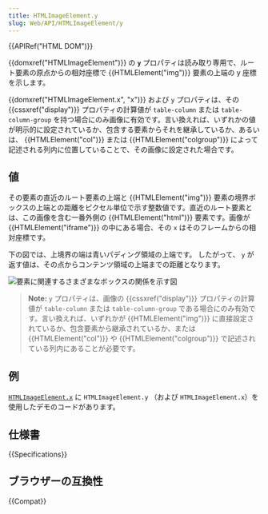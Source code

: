 ```yaml
---
title: HTMLImageElement.y
slug: Web/API/HTMLImageElement/y
---
```


{{APIRef("HTML DOM")}}

{{domxref("HTMLImageElement")}} の **`y`** プロパティは読み取り専用で、ルート要素の原点からの相対座標で {{HTMLElement("img")}} 要素の上端の y 座標を示します。

{{domxref("HTMLImageElement.x", "x")}} および `y` プロパティは、その {{cssxref("display")}} プロパティの計算値が `table-column` または `table-column-group` を持つ場合にのみ画像に有効です。言い換えれば、いずれかの値が明示的に設定されているか、包含する要素からそれを継承しているか、あるいは、 {{HTMLElement("col")}} または {{HTMLElement("colgroup")}} によって記述される列内に位置していることで、その画像に設定された場合です。

## 値

その要素の直近のルート要素の上端と {{HTMLElement("img")}} 要素の境界ボックスの上端との距離をピクセル単位で示す整数値です。直近のルート要素とは、この画像を含む一番外側の {{HTMLElement("html")}} 要素です。画像が {{HTMLElement("iframe")}} の中にある場合、その `x` はそのフレームからの相対座標です。

下の図では、上境界の端は青いパディング領域の上端です。
したがって、 `y` が返す値は、その点からコンテンツ領域の上端までの距離となります。

![要素に関連するさまざまなボックスの関係を示す図](boxmodel-3.png)

> **Note:** `y` プロパティは、画像の {{cssxref("display")}} プロパティの計算値が `table-column` または `table-column-group` である場合にのみ有効です。言い換えれば、いずれかが {{HTMLElement("img")}} に直接設定されているか、包含要素から継承されているか、または {{HTMLElement("col")}} や {{HTMLElement("colgroup")}} で記述されている列内にあることが必要です。

## 例

[`HTMLImageElement.x`](/ja/docs/Web/API/HTMLImageElement/x#例) に `HTMLImageElement.y` （および `HTMLImageElement.x`）を使用したデモのコードがあります。

## 仕様書

{{Specifications}}

## ブラウザーの互換性

{{Compat}}
